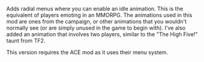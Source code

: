 Adds radial menus where you can enable an idle animation. This is the equivalent of players emoting in an MMORPG. The animations used in this
mod are ones from the campaign, or other animations that you wouldn't normally see (or are simply unused in the game to begin with). I've also added
an animation that involves two players, similar to the "The High Five!" taunt from TF2.

This version requires the ACE mod as it uses their menu system.

